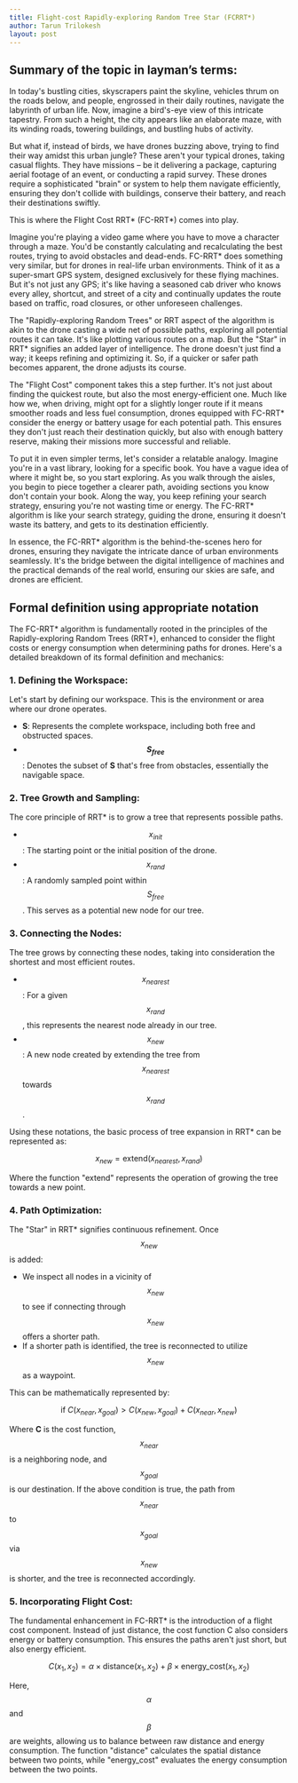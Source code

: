 ```yaml
---
title: Flight-cost Rapidly-exploring Random Tree Star (FCRRT*)
author: Tarun Trilokesh
layout: post
---
```


## Summary of the topic in layman’s terms:

In today's bustling cities, skyscrapers paint the skyline, vehicles thrum on the roads below, and people, engrossed in their daily routines, navigate the labyrinth of urban life. Now, imagine a bird's-eye view of this intricate tapestry. From such a height, the city appears like an elaborate maze, with its winding roads, towering buildings, and bustling hubs of activity.

But what if, instead of birds, we have drones buzzing above, trying to find their way amidst this urban jungle? These aren't your typical drones, taking casual flights. They have missions – be it delivering a package, capturing aerial footage of an event, or conducting a rapid survey. These drones require a sophisticated "brain" or system to help them navigate efficiently, ensuring they don't collide with buildings, conserve their battery, and reach their destinations swiftly.

This is where the Flight Cost RRT* (FC-RRT*) comes into play.

Imagine you're playing a video game where you have to move a character through a maze. You'd be constantly calculating and recalculating the best routes, trying to avoid obstacles and dead-ends. FC-RRT* does something very similar, but for drones in real-life urban environments. Think of it as a super-smart GPS system, designed exclusively for these flying machines. But it's not just any GPS; it's like having a seasoned cab driver who knows every alley, shortcut, and street of a city and continually updates the route based on traffic, road closures, or other unforeseen challenges.

The "Rapidly-exploring Random Trees" or RRT aspect of the algorithm is akin to the drone casting a wide net of possible paths, exploring all potential routes it can take. It's like plotting various routes on a map. But the "Star" in RRT* signifies an added layer of intelligence. The drone doesn't just find a way; it keeps refining and optimizing it. So, if a quicker or safer path becomes apparent, the drone adjusts its course.

The "Flight Cost" component takes this a step further. It's not just about finding the quickest route, but also the most energy-efficient one. Much like how we, when driving, might opt for a slightly longer route if it means smoother roads and less fuel consumption, drones equipped with FC-RRT* consider the energy or battery usage for each potential path. This ensures they don't just reach their destination quickly, but also with enough battery reserve, making their missions more successful and reliable.

To put it in even simpler terms, let's consider a relatable analogy. Imagine you're in a vast library, looking for a specific book. You have a vague idea of where it might be, so you start exploring. As you walk through the aisles, you begin to piece together a clearer path, avoiding sections you know don't contain your book. Along the way, you keep refining your search strategy, ensuring you're not wasting time or energy. The FC-RRT* algorithm is like your search strategy, guiding the drone, ensuring it doesn't waste its battery, and gets to its destination efficiently.

In essence, the FC-RRT* algorithm is the behind-the-scenes hero for drones, ensuring they navigate the intricate dance of urban environments seamlessly. It's the bridge between the digital intelligence of machines and the practical demands of the real world, ensuring our skies are safe, and drones are efficient.


## Formal definition using appropriate notation

The FC-RRT* algorithm is fundamentally rooted in the principles of the Rapidly-exploring Random Trees (RRT*), enhanced to consider the flight costs or energy consumption when determining paths for drones. Here's a detailed breakdown of its formal definition and mechanics:

### 1. **Defining the Workspace**:

Let's start by defining our workspace. This is the environment or area where our drone operates.

- **S**: Represents the complete workspace, including both free and obstructed spaces.
- **$$ S_{free} $$**: Denotes the subset of **S** that's free from obstacles, essentially the navigable space.


### 2. **Tree Growth and Sampling**:

The core principle of RRT* is to grow a tree that represents possible paths.

- $$ x_{init} $$: The starting point or the initial position of the drone.
- $$ x_{rand} $$: A randomly sampled point within $$ S_{free} $$. This serves as a potential new node for our tree.

### 3. **Connecting the Nodes**:

The tree grows by connecting these nodes, taking into consideration the shortest and most efficient routes.

- $$ x_{nearest} $$: For a given $$ x_{rand} $$, this represents the nearest node already in our tree.
- $$ x_{new} $$: A new node created by extending the tree from $$ x_{nearest} $$ towards $$ x_{rand} $$.

Using these notations, the basic process of tree expansion in RRT* can be represented as:


$$ x_{new} = \text{extend}(x_{nearest}, x_{rand}) $$


Where the function "extend" represents the operation of growing the tree towards a new point.

### 4. **Path Optimization**:

The "Star" in RRT* signifies continuous refinement. Once $$ x_{new} $$ is added:

- We inspect all nodes in a vicinity of $$ x_{new} $$ to see if connecting through $$ x_{new} $$ offers a shorter path.
- If a shorter path is identified, the tree is reconnected to utilize $$ x_{new} $$ as a waypoint.

This can be mathematically represented by:


$$ \text{if } C(x_{near}, x_{goal}) > C(x_{new}, x_{goal}) + C(x_{near}, x_{new}) $$


Where **C** is the cost function, $$ x_{near} $$ is a neighboring node, and $$ x_{goal} $$ is our destination. If the above condition is true, the path from $$ x_{near} $$ to $$ x_{goal} $$ via $$ x_{new} $$ is shorter, and the tree is reconnected accordingly.

### 5. **Incorporating Flight Cost**:

The fundamental enhancement in FC-RRT* is the introduction of a flight cost component. Instead of just distance, the cost function C also considers energy or battery consumption. This ensures the paths aren't just short, but also energy efficient.

$$ C(x_1, x_2) = \alpha \times \text{distance}(x_1, x_2) + \beta \times \text{energy_cost}(x_1, x_2) $$

Here, $$ \alpha $$ and $$ \beta $$ are weights, allowing us to balance between raw distance and energy consumption. The function "distance" calculates the spatial distance between two points, while "energy_cost" evaluates the energy consumption between the two points.
